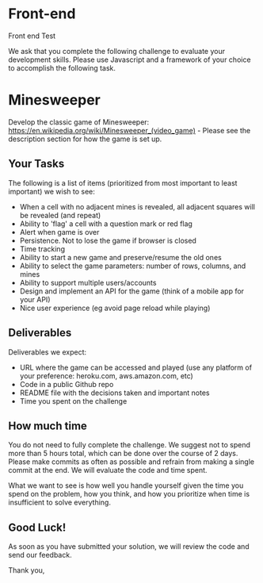 # Front-end
Front end Test

We ask that you complete the following challenge to evaluate your development skills. Please use Javascript and a framework of your choice to accomplish the following task.

# Minesweeper
Develop the classic game of Minesweeper: https://en.wikipedia.org/wiki/Minesweeper_(video_game) - Please see the description section for how the game is set up.

## Your Tasks
The following is a list of items (prioritized from most important to least important) we wish to see:
* When a cell with no adjacent mines is revealed, all adjacent squares will be revealed (and repeat)
* Ability to 'flag' a cell with a question mark or red flag
* Alert when game is over
* Persistence. Not to lose the game if browser is closed
* Time tracking
* Ability to start a new game and preserve/resume the old ones
* Ability to select the game parameters: number of rows, columns, and mines
* Ability to support multiple users/accounts
* Design and implement an API for the game (think of a mobile app for your API)
* Nice user experience (eg avoid page reload while playing)

## Deliverables
Deliverables we expect:
* URL where the game can be accessed and played (use any platform of your preference: heroku.com, aws.amazon.com, etc)
* Code in a public Github repo
* README file with the decisions taken and important notes
* Time you spent on the challenge

## How much time
You do not need to fully complete the challenge. We suggest not to spend more than 5 hours total, which can be done over the course of 2 days.  Please make commits as often as possible and refrain from making a single commit at the end.  We will evaluate the code and time spent.

What we want to see is how well you handle yourself given the time you spend on the problem, how you think, and how you prioritize when time is insufficient to solve everything.

## Good Luck!
As soon as you have submitted your solution, we will review the code and send our feedback.

Thank you,
